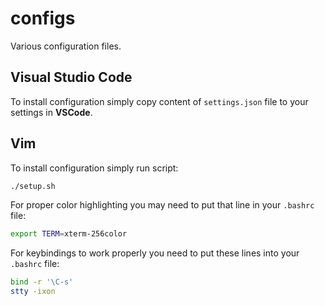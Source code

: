 # configs
Various configuration files.

## Visual Studio Code
To install configuration simply copy content of `settings.json` file to your settings in __VSCode__.

## Vim
To install configuration simply run script:
```bash
./setup.sh
```

For proper color highlighting you may need to put that line in your `.bashrc` file:
```bash
export TERM=xterm-256color
```

For keybindings to work properly you need to put these lines into your `.bashrc` file:
```bash
bind -r '\C-s'
stty -ixon
```
